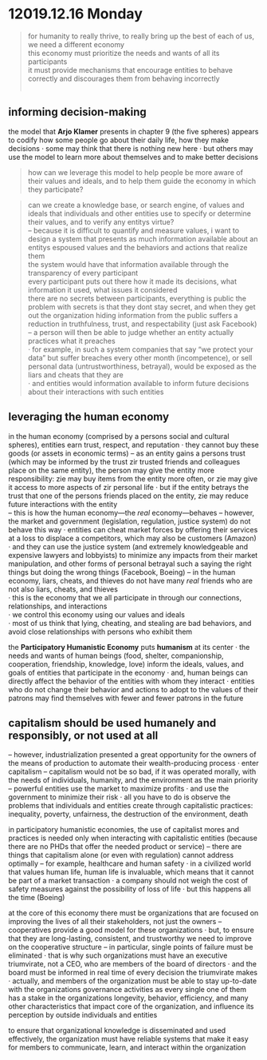# 12019.12.16 Monday

> for humanity to really thrive, to really bring up the best of each of us, we need a different economy  
> this economy must prioritize the needs and wants of all its participants  
> it must provide mechanisms that encourage entities to behave correctly and discourages them from behaving incorrectly  
&nbsp;
&nbsp;

## informing decision-making
the model that **Arjo Klamer** presents in chapter 9 (the five spheres) appears to codify how some people go about their daily life, how they make decisions
· some may think that there is nothing new here
· but others may use the model to learn more about themselves and to make better decisions

> how can we leverage this model to help people be more aware of their values and ideals, and to help them guide the economy in which they participate?

> can we create a knowledge base, or search engine, of values and ideals that individuals and other entities use to specify or determine their values, and to verify any entitys virtue?  
– because it is difficult to quantify and measure values, i want to design a system that presents as much information available about an entitys espoused values and the behaviors and actions that realize them  
> the system would have that information available through the transparency of every participant  
> every participant puts out there how it made its decisions, what information it used, what issues it considered  
> there are no secrets between participants, everything is public
> the problem with secrets is that they dont stay secret, and when they get out the organization hiding information from the public suffers a reduction in truthfulness, trust, and respectability (just ask Facebook)  
> – a person will then be able to judge whether an entity actually practices what it preaches  
> · for example, in such a system companies that say “we protect your data” but suffer breaches every other month (incompetence), or sell personal data (untrustworthiness, betrayal), would be exposed as the liars and cheats that they are  
> · and entities would information available to inform future decisions about their interactions with such entities  


## leveraging the human economy
in the human economy (comprised by a persons social and cultural spheres), entities earn trust, respect, and reputation
· they cannot buy these goods (or assets in economic terms)
– as an entity gains a persons trust (which may be informed by the trust zir trusted friends and colleagues place on the same entity), the person may give the entity more responsibility: zie may buy items from the entity more often, or zie may give it access to more aspects of zir personal life
· but if the entity betrays the trust that one of the persons friends placed on the entity, zie may reduce future interactions with the entity  
– this is how the human economy—the *real* economy—behaves
– however, the market and government (legislation, regulation, justice system) do not behave this way
· entities can cheat market forces by offering their services at a loss to displace a competitors, which may also be customers (Amazon)
· and they can use the justice system (and extremely knowledgeable and expensive lawyers and lobbyists) to minimize any impacts from their market manipulation, and other forms of personal betrayal such a saying the right things but doing the wrong things (Facebook, Boeing)
– in the human economy, liars, cheats, and thieves do not have many *real* friends who are not also liars, cheats, and thieves  
· this is the economy that we all participate in through our connections, relationships, and interactions  
· we control this economy using our values and ideals  
· most of us think that lying, cheating, and stealing are bad behaviors, and avoid close relationships with persons who exhibit them  

the **Participatory Humanistic Economy** puts **humanism** at its center
· the needs and wants of human beings (food, shelter, companionship, cooperation, friendship, knowledge, love) inform the ideals, values, and goals of entities that participate in the economy
· and, human beings can directly affect the behavior of the entities with whom they interact
· entities who do not change their behavior and actions to adopt to the values of their patrons may find themselves with fewer and fewer patrons in the future


## capitalism should be used humanely and responsibly, or not used at all
– however, industrialization presented a great opportunity for the owners of the means of production to automate their wealth-producing process
· enter capitalism
– capitalism would not be so bad, if it was operated morally, with the needs of individuals, humanity, and the environment as the main priority
– powerful entities use the market to maximize profits
· and use the government to minimize their risk
· all you have to do is observe the problems that individuals and entities create through capitalistic practices: inequality, poverty, unfairness, the destruction of the environment, death

in participatory humanistic economies, the use of capitalist mores and practices is needed only when interacting with capitalistic entities (because there are no PHDs that offer the needed product or service)
– there are things that capitalism alone (or even with regulation) cannot address optimally
– for example, healthcare and human safety
· in a civilized world that values human life, human life is invaluable, which means that it cannot be part of a market transaction
· a company should not weigh the cost of safety measures against the possibility of loss of life
· but this happens all the time (Boeing)

at the core of this economy there must be organizations that are focused on improving the lives of all their stakeholders, not just the owners
– cooperatives provide a good model for these organizations
· but, to ensure that they are long-lasting, consistent, and trustworthy we need to improve on the cooperative structure
– in particular, single points of failure must be eliminated
· that is why such organizations must have an executive triumvirate, not a CEO, who are members of the board of directors
· and the board must be informed in real time of every decision the triumvirate makes
· actually, and members of the organization must be able to stay up-to-date with the organizations governance activities as every single one of them has a stake in the organizations longevity, behavior, efficiency, and many other characteristics that impact core of the organization, and influence its perception by outside individuals and entities

to ensure that organizational knowledge is disseminated and used effectively, the organization must have reliable systems that make it easy for members to communicate, learn, and interact within the organization

